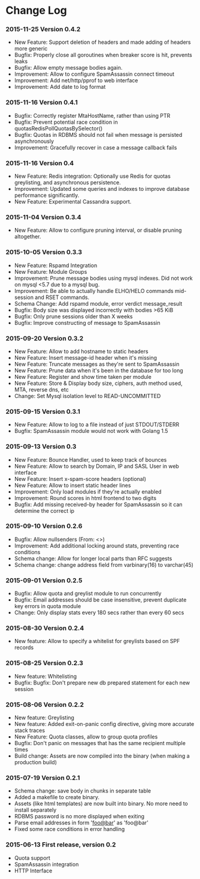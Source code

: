 # Change Log

### 2015-11-25 Version 0.4.2
* New Feature: Support deletion of headers and made adding of headers more generic
* Bugfix: Properly close all goroutines when breaker score is hit, prevents leaks
* Bugfix: Allow empty message bodies again.
* Improvement: Allow to configure SpamAssassin connect timeout
* Improvement: Add net/http/pprof to web interface
* Improvement: Add date to log format

### 2015-11-16 Version 0.4.1
* Bugfix: Correctly register MtaHostName, rather than using PTR
* Bugfix: Prevent potential race condition in quotasRedisPollQuotasBySelector()
* Bugfix: Quotas in RDBMS should not fail when message is persisted asynchronously
* Improvement: Gracefully recover in case a message callback fails

### 2015-11-16 Version 0.4
* New Feature: Redis integration: Optionally use Redis for quotas greylisting, and asynchronous persistence.
* Improvement: Updated some queries and indexes to improve database performance significantly.
* New Feature: Experimental Cassandra support.

### 2015-11-04 Version 0.3.4
* New Feature: Allow to configure pruning interval, or disable pruning altogether.

### 2015-10-05 Version 0.3.3
* New Feature: Rspamd Integration
* New Feature: Module Groups
* Improvement: Prune message bodies using mysql indexes. Did not work on mysql <5.7 due to a mysql bug.
* Improvement: Be able to actually handle ELHO/HELO commands mid-session and RSET commands.
* Schema Change: Add rspamd module, error verdict message_result
* Bugfix: Body size was displayed incorrectly with bodies >65 KiB
* Bugfix: Only prune sessions older than X weeks
* Bugfix: Improve constructing of message to SpamAssassin

### 2015-09-20 Version 0.3.2
* New Feature: Allow to add hostname to static headers
* New Feature: Insert message-id header when it's missing
* New Feature: Truncate messages as they're sent to SpamAssassin
* New Feature: Prune data when it's been in the database for too long
* New Feature: Register and show time taken per module
* New Feature: Store & Display body size, ciphers, auth method used, MTA, reverse dns, etc
* Change: Set Mysql isolation level to READ-UNCOMMITTED

### 2015-09-15 Version 0.3.1
* New Feature: Allow to log to a file instead of just STDOUT/STDERR
* Bugfix: SpamAssassin module would not work with Golang 1.5

### 2015-09-13 Version 0.3
* New Feature: Bounce Handler, used to keep track of bounces
* New Feature: Allow to search by Domain, IP and SASL User in web interface
* New Feature: Insert x-spam-score headers (optional)
* New Feature: Allow to insert static header lines
* Improvement: Only load modules if they're actually enabled
* Improvement: Round scores in html frontend to two digits
* Bugfix: Add missing received-by header for SpamAssassin so it can determine the correct ip

### 2015-09-10 Version 0.2.6
* Bugfix: Allow nullsenders (From: <>)
* Improvement: Add additional locking around stats, preventing race conditions
* Schema change: Allow for longer local parts than RFC suggests
* Schema change: change address field from varbinary(16) to varchar(45)

### 2015-09-01 Version 0.2.5
* Bugfix: Allow quota and greylist module to run concurrently
* Bugfix: Email addresses should be case insensitive, prevent duplicate key errors in quota module
* Change: Only display stats every 180 secs rather than every 60 secs

### 2015-08-30 Version 0.2.4
* New feature: Allow to specify a whitelist for greylists based on SPF records

### 2015-08-25 Version 0.2.3
* New feature: Whitelisting
* Bugfix: Bugfix: Don't prepare new db prepared statement for each new session

### 2015-08-06 Version 0.2.2
* New feature: Greylisting
* New feature: Added exit-on-panic config directive, giving more accurate stack traces
* New Feature: Quota classes, allow to group quota profiles
* Bugfix: Don't panic on messages that has the same recipient multiple times
* Build change: Assets are now compiled into the binary (when making a production build)

### 2015-07-19 Version 0.2.1
* Schema change: save body in chunks in separate table
* Added a makefile to create binary.
* Assets (like html templates) are now built into binary. No more need to install separately
* RDBMS password is no more displayed when exiting
* Parse email addresses in form '<foo@bar>' as 'foo@bar'
* Fixed some race conditions in error handling

### 2015-06-13 First release, version 0.2
* Quota support
* SpamAssassin integration
* HTTP Interface
